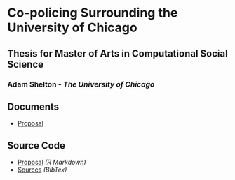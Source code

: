 # Co-policing Surrounding the University of Chicago
## Thesis for Master of Arts in Computational Social Science 
### Adam Shelton - *The University of Chicago*

## Documents
- [Proposal](Documents/proposal.pdf)

## Source Code
- [Proposal](Documents/proposal.rmd) *(R Markdown)*
- [Sources](Documents/sources.bib) *(BibTex)*